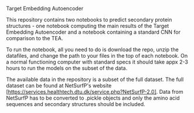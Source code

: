 Target Embedding Autoencoder

This repository contains two notebooks to predict secondary protein structures - one notebook computing the main results of the Target Embedding Autoencoder and a notebook containing a standard CNN for comparison to the TEA.

To run the notebook, all you need to do is download the repo, unzip the datafiles, and change the path to your files in the top of each notebook. On a normal functioning computer with standard specs it should take appx 2-3 hours to run the models on the subset of the data.

The available data in the repository is a subset of the full dataset. The full dataset can be found at NetSurfP's website [https://services.healthtech.dtu.dk/service.php?NetSurfP-2.0]. Data from NetSurfP has to be converted to .pickle objects and only the amino acid sequences and secondary structures should be included.
